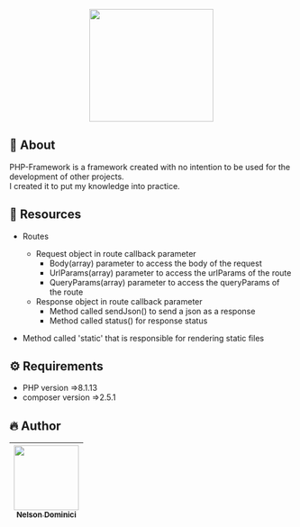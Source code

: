 <p align="center" >

<img style="object-fit: cover;" src="https://user-images.githubusercontent.com/89428967/226063552-ba75bdff-60d2-43b4-acd8-dd8a1dff5903.png" width="220px" height="200px">


</p>

<h2>🚀 About</h2>
<p>
PHP-Framework is a framework created with no intention to be used for the development of other projects.<br>
I created it to put my knowledge into practice.
<p>



<h2>🐘 Resources</h2>  

* Routes
  * Request object in route callback parameter
    * Body(array) parameter to access the body of the request
    * UrlParams(array) parameter to access the urlParams of the route
    * QueryParams(array) parameter to access the queryParams of the route  <br>
  * Response object in route callback parameter
    * Method called sendJson() to send a json as a response
    * Method called status() for response status
    
* Method called 'static' that is responsible for rendering static files


<h2>⚙ Requirements</h2>
<ul>
  <li>PHP version =>8.1.13</li>
  <li>composer version =>2.5.1</li>
</ul>

<h2>🔥 Author</h2>

| [<img src="https://avatars.githubusercontent.com/Nelson-Dominici" width=115><br><sub>Nelson Dominici</sub>](https://github.com/Nelson-Dominici) |
| :---: |
